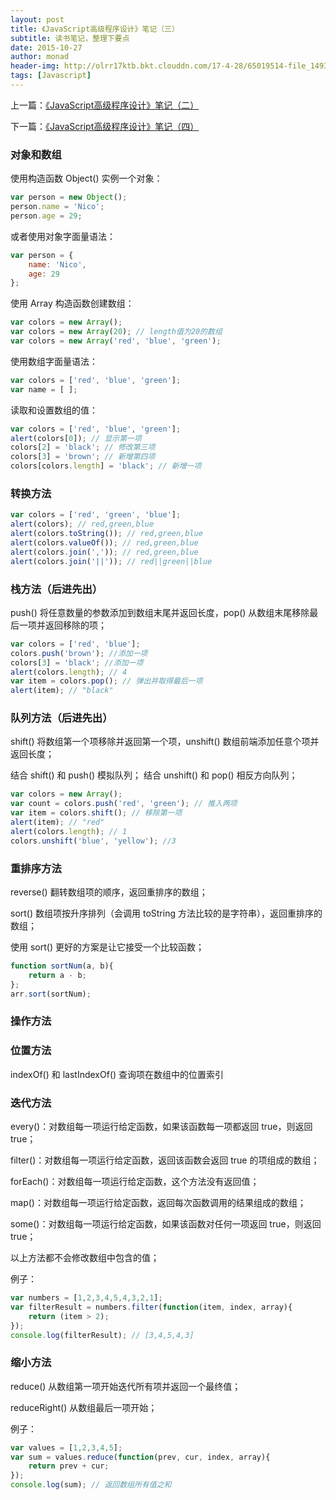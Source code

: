 ```yaml
---
layout: post
title: 《JavaScript高级程序设计》笔记（三）
subtitle: 读书笔记，整理下要点
date: 2015-10-27
author: monad
header-img: http://olrr17ktb.bkt.clouddn.com/17-4-28/65019514-file_1493346298776_11d93.jpg
tags: [Javascript]
---
```


上一篇：[《JavaScript高级程序设计》笔记（二）](/2015/10/26/js-note2/)

下一篇：[《JavaScript高级程序设计》笔记（四）](/2015/10/28/js-note4/)

### 对象和数组

使用构造函数 Object() 实例一个对象：

```js
var person = new Object();
person.name = 'Nico';
person.age = 29;
```

或者使用对象字面量语法：

```js
var person = {
    name: 'Nico',
    age: 29
};
```

使用 Array 构造函数创建数组：

```js
var colors = new Array();
var colors = new Array(20); // length值为20的数组
var colors = new Array('red', 'blue', 'green');
```

使用数组字面量语法：

```js
var colors = ['red', 'blue', 'green'];
var name = [ ];
```

读取和设置数组的值：

```js
var colors = ['red', 'blue', 'green'];
alert(colors[0]); // 显示第一项
colors[2] = 'black'; // 修改第三项
colors[3] = 'brown'; // 新增第四项
colors[colors.length] = 'black'; // 新增一项
```

### 转换方法

```js
var colors = ['red', 'green', 'blue'];
alert(colors); // red,green,blue
alert(colors.toString()); // red,green,blue
alert(colors.valueOf()); // red,green,blue
alert(colors.join(',')); // red,green,blue
alert(colors.join('||')); // red||green||blue
```

### 栈方法（后进先出）

push() 将任意数量的参数添加到数组末尾并返回长度，pop() 从数组末尾移除最后一项并返回移除的项；

```js
var colors = ['red', 'blue'];
colors.push('brown'); //添加一项
colors[3] = 'black'; //添加一项
alert(colors.length); // 4
var item = colors.pop(); // 弹出并取得最后一项
alert(item); // "black"
```

### 队列方法（后进先出）

shift() 将数组第一个项移除并返回第一个项，unshift() 数组前端添加任意个项并返回长度；

结合 shift() 和 push() 模拟队列； 结合 unshift() 和 pop() 相反方向队列；

```js
var colors = new Array();
var count = colors.push('red', 'green'); // 推入两项
var item = colors.shift(); // 移除第一项
alert(item); // "red"
alert(colors.length); // 1
colors.unshift('blue', 'yellow'); //3
```

### 重排序方法

reverse() 翻转数组项的顺序，返回重排序的数组；

sort() 数组项按升序排列（会调用 toString 方法比较的是字符串），返回重排序的数组；

使用 sort() 更好的方案是让它接受一个比较函数；

```js
function sortNum(a, b){
    return a - b;
};
arr.sort(sortNum);
```

### 操作方法

### 位置方法

indexOf() 和 lastIndexOf() 查询项在数组中的位置索引

### 迭代方法

every()：对数组每一项运行给定函数，如果该函数每一项都返回 true，则返回 true；

filter()：对数组每一项运行给定函数，返回该函数会返回 true 的项组成的数组；

forEach()：对数组每一项运行给定函数，这个方法没有返回值；

map()：对数组每一项运行给定函数，返回每次函数调用的结果组成的数组；

some()：对数组每一项运行给定函数，如果该函数对任何一项返回 true，则返回 true；

以上方法都不会修改数组中包含的值；

例子：

```js
var numbers = [1,2,3,4,5,4,3,2,1];
var filterResult = numbers.filter(function(item, index, array){
    return (item > 2);
});
console.log(filterResult); // [3,4,5,4,3]
```

### 缩小方法

reduce() 从数组第一项开始迭代所有项并返回一个最终值；

reduceRight() 从数组最后一项开始；

例子：

```js
var values = [1,2,3,4,5];
var sum = values.reduce(function(prev, cur, index, array){
    return prev + cur;
});
console.log(sum); // 返回数组所有值之和
```